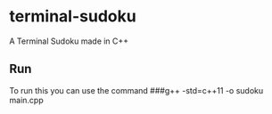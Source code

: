 # terminal-sudoku
A Terminal Sudoku made in C++

## Run
To run this you can use the command 
###g++ -std=c++11 -o sudoku main.cpp
